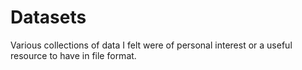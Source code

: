 # Datasets
Various collections of data I felt were of personal interest or a useful resource to have in file format.
